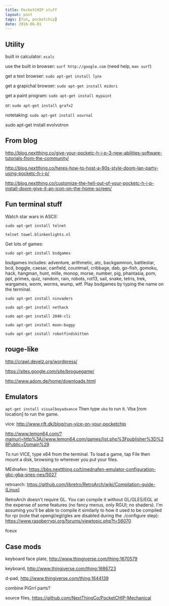 ```yaml
---
title: PocketCHIP stuff
layout: post
tags: [fun, pocketchip]
date: 2016-06-01
---
```


## Utility

built in calculator: `xcalc`

use the built in browser: `surf http://google.com` (need help, `man surf`)

get a text browser: `sudo apt-get install lynx`

get a grapichal browser: `sudo apt-get install midori`

get a paint program: `sudo apt-get install mypaint`

or: `sudo apt-get install grafx2`

notetaking: `sudo apt-get install xournal`

sudo apt-get install evolvotron

## From blog

http://blog.nextthing.co/give-your-pocketc-h-i-p-3-new-abilities-software-tutorials-from-the-community/

http://blog.nextthing.co/heres-how-to-host-a-90s-style-doom-lan-party-using-pocketc-h-i-p/

http://blog.nextthing.co/customize-the-hell-out-of-your-pocketc-h-i-p-install-doom-give-it-an-icon-on-the-home-screen/

## Fun terminal stuff

Watch star wars in ASCII:

`sudo apt-get install telnet`

`telnet towel.blinkenlights.nl`

Get lots of games:

`sudo apt-get install bsdgames`

bsdgames includes: 
adventure, arithmetic, atc, backgammon, battlestar, bcd, boggle, caesar, canfield, countmail, cribbage, dab, go-fish, gomoku, hack, hangman, hunt, mille, monop, morse, number, pig, phantasia, pom, ppt, primes, quiz, random, rain, robots, rot13, sail, snake, tetris, trek, wargames, worm, worms, wump, wtf.
Play bsdgames by typing the name on the terminal.  

`sudo apt-get install ninvaders`

`sudo apt-get install nethack` 

`sudo apt-get install 2048-cli` 

`sudo apt-get install moon-buggy` 

`sudo apt-get install robotfindskitten`

## rouge-like

http://crawl.develz.org/wordpress/

https://sites.google.com/site/broguegame/

http://www.adom.de/home/downloads.html

## Emulators

`apt-get install visualboyadvance` Then type `vba` to run it. Vba [rom location] to run the game.

vice: http://www.rift.dk/blog/run-vice-on-your-pocketchip

http://www.lemon64.com/?mainurl=http%3A//www.lemon64.com/games/list.php%3Fpublisher%3D%28Public+Domain%29

To run VICE, type x64 from the terminal.
To load a game, tap File then mount a disk, browsing to wherever you put
your files.

MEdnafen: https://bbs.nextthing.co/t/mednafen-emulator-configuration-gbc-gba-snes-nes/5027

retroarch: https://github.com/libretro/RetroArch/wiki/Compilation-guide-(Linux)

RetroArch doesn't require GL. You can compile it without GL/GLES/EGL at the expense of some features (no fancy menus, only RGUI; no shaders). I'm assuming you'll be able to compile it similarly to how it used to be compiled for rpi (note that opengl/egl/gles are disabled during the ./configure step):
https://www.raspberrypi.org/forums/viewtopic.php?t=56070

fceux

## Case mods

keyboard face plate, http://www.thingiverse.com/thing:1670579 

keyboard, http://www.thingiverse.com/thing:1686723

d-pad, http://www.thingiverse.com/thing:1644139 

combine PiGrrl parts?

source files, https://github.com/NextThingCo/PocketCHIP-Mechanical 
